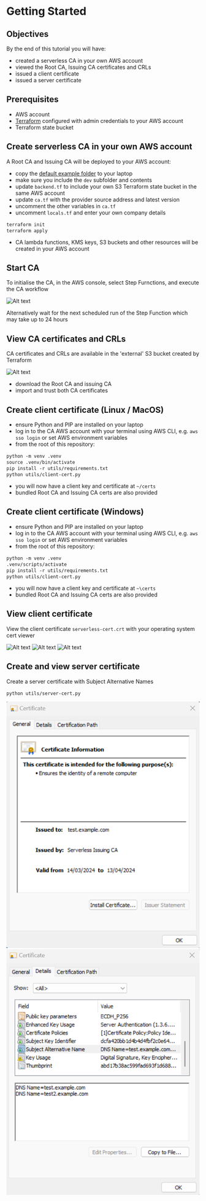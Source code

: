 # Getting Started

## Objectives
By the end of this tutorial you will have:
* created a serverless CA in your own AWS account
* viewed the Root CA, Issuing CA certificates and CRLs
* issued a client certificate
* issued a server certificate

## Prerequisites
* AWS account
* [Terraform](https://developer.hashicorp.com/terraform/install?product_intent=terraform) configured with admin credentials to your AWS account
* Terraform state bucket

## Create serverless CA in your own AWS account

A Root CA and Issuing CA will be deployed to your AWS account:

* copy the [default example folder](../examples/default) to your laptop
* make sure you include the `dev` subfolder and contents
* update `backend.tf` to include your own S3 Terraform state bucket in the same AWS account
* update `ca.tf` with the provider source address and latest version
* uncomment the other variables in `ca.tf`
* uncomment `locals.tf` and enter your own company details
```
terraform init
terraform apply
```
* CA lambda functions, KMS keys, S3 buckets and other resources will be created in your AWS account

## Start CA

To initialise the CA, in the AWS console, select Step Furnctions, and execute the CA workflow

![Alt text](images/step-function.png?raw=true "CA Step Function")

Alternatively wait for the next scheduled run of the Step Function which may take up to 24 hours

## View CA certificates and CRLs
CA certificates and CRLs are available in the 'external' S3 bucket created by Terraform

![Alt text](images/external-s3.png?raw=true "External S3 bucket")

* download the Root CA and issuing CA
* import and trust both CA certificates

## Create client certificate (Linux / MacOS)
* ensure Python and PIP are installed on your laptop
* log in to the CA AWS account with your terminal using AWS CLI, e.g. `aws sso login` or set AWS environment variables
* from the root of this repository:
```
python -m venv .venv
source .venv/bin/activate
pip install -r utils/requirements.txt
python utils/client-cert.py
```
* you will now have a client key and certificate at `~/certs`
* bundled Root CA and Issuing CA certs are also provided

## Create client certificate (Windows)
* ensure Python and PIP are installed on your laptop
* log in to the CA AWS account with your terminal using AWS CLI, e.g. `aws sso login` or set AWS environment variables
* from the root of this repository:
```
python -m venv .venv
.venv/scripts/activate
pip install -r utils/requirements.txt
python utils/client-cert.py
```
* you will now have a client key and certificate at `~\certs`
* bundled Root CA and Issuing CA certs are also provided

## View client certificate
View the client certificate `serverless-cert.crt` with your operating system cert viewer

![Alt text](images/trusted-cert.png?raw=true "Client certificate")
![Alt text](images/cert-details.png?raw=true "Client certificate details")
![Alt text](images/cert-chain.png?raw=true "Client certificate chain")

## Create and view server certificate
Create a server certificate with Subject Alternative Names
```
python utils/server-cert.py
```
![Alt text](images/server-cert-1.png?raw=true "Client certificate")
![Alt text](images/server-cert-2.png?raw=true "Client certificate details")
